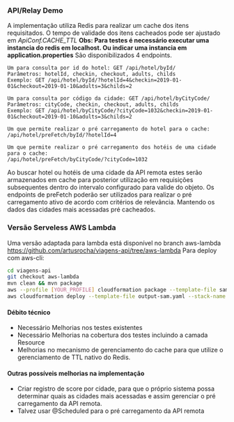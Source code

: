 ### API/Relay Demo
A implementação utiliza Redis para realizar um cache dos itens requisitados.
O tempo de validade dos itens cacheados pode ser ajustado em *ApiConf.CACHE_TTL*
**Obs: Para testes é necessário executar uma instancia do redis em localhost.
Ou indicar uma instancia em application.properties**
São disponibilizados 4 endpoints.
```
Um para consulta por id do hotel: GET /api/hotel/byId/
Parâmetros: hotelId, checkin, checkout, adults, childs
Exemplo: GET /api/hotel/byId/?hotelId=4&checkin=2019-01-01&checkout=2019-01-10&adults=3&childs=2
```
```
Um para consulta por código da cidade: GET /api/hotel/byCityCode/
Parâmetros: cityCode, checkin, checkout, adults, childs
Exemplo: GET /api/hotel/byCityCode/?cityCode=1032&checkin=2019-01-01&checkout=2019-01-10&adults=3&childs=2
```
```
Um que permite realizar o pré carregamento do hotel para o cache:
/api/hotel/preFetch/byId/?hotelId=4
```
```
Um que permite realizar o pré carregamento dos hotéis de uma cidade para o cache:
/api/hotel/preFetch/byCityCode/?cityCode=1032
```
Ao buscar hotel ou hotéis de uma cidade da API remota estes serão armazenados em cache para posterior utilização em requisições 
subsequentes dentro do intervalo configurado para valide do objeto.
Os endpoints de preFetch poderão ser utilizados para realizar o pré carregamento ativo de acordo com critérios de relevância. Mantendo os 
dados das cidades mais acessadas pré cacheados.

### Versão Serveless AWS Lambda
Uma versão adaptada para lambda está disponível no branch aws-lambda https://github.com/artusrocha/viagens-api/tree/aws-lambda
Para deploy com aws-cli:
```bash
cd viagens-api
git checkout aws-lambda
mvn clean && mvn package
aws --profile [YOUR_PROFILE] cloudformation package --template-file sam.yaml --output-template-file output-sam.yaml --s3-bucket [BUCKET]
aws cloudformation deploy --template-file output-sam.yaml --stack-name VIAGENSAPI --profile [YOUR_PROFILE] --capabilities CAPABILITY_IAM
```

#### Débito técnico
- Necessário Melhorias nos testes existentes
- Necessário Melhorias na cobertura dos testes incluindo a camada Resource
- Melhorias no mecanismo de gerenciamento do cache para que utilize o gerenciamento de TTL nativo do Redis.

#### Outras possíveis melhorias na implementação
- Criar registro de score por cidade, para que o próprio sistema possa determinar quais as cidades mais acessadas e assim gerenciar o pré 
carregamento da API remota.
- Talvez usar @Scheduled para o pré carregamento da API remota


